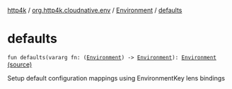 [http4k](../../index.md) / [org.http4k.cloudnative.env](../index.md) / [Environment](index.md) / [defaults](./defaults.md)

# defaults

`fun defaults(vararg fn: (`[`Environment`](index.md)`) -> `[`Environment`](index.md)`): `[`Environment`](index.md) [(source)](https://github.com/http4k/http4k/blob/master/http4k-cloudnative/src/main/kotlin/org/http4k/cloudnative/env/Environment.kt#L63)

Setup default configuration mappings using EnvironmentKey lens bindings

